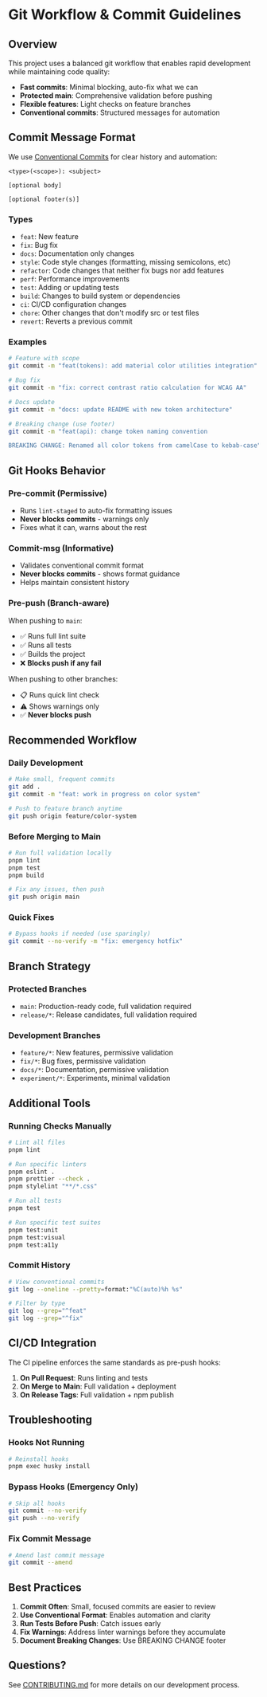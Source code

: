 # Git Workflow & Commit Guidelines

## Overview

This project uses a balanced git workflow that enables rapid development while maintaining code quality:

- **Fast commits**: Minimal blocking, auto-fix what we can
- **Protected main**: Comprehensive validation before pushing
- **Flexible features**: Light checks on feature branches
- **Conventional commits**: Structured messages for automation

## Commit Message Format

We use [Conventional Commits](https://www.conventionalcommits.org/) for clear history and automation:

```
<type>(<scope>): <subject>

[optional body]

[optional footer(s)]
```

### Types

- `feat`: New feature
- `fix`: Bug fix
- `docs`: Documentation only changes
- `style`: Code style changes (formatting, missing semicolons, etc)
- `refactor`: Code changes that neither fix bugs nor add features
- `perf`: Performance improvements
- `test`: Adding or updating tests
- `build`: Changes to build system or dependencies
- `ci`: CI/CD configuration changes
- `chore`: Other changes that don't modify src or test files
- `revert`: Reverts a previous commit

### Examples

```bash
# Feature with scope
git commit -m "feat(tokens): add material color utilities integration"

# Bug fix
git commit -m "fix: correct contrast ratio calculation for WCAG AA"

# Docs update
git commit -m "docs: update README with new token architecture"

# Breaking change (use footer)
git commit -m "feat(api): change token naming convention

BREAKING CHANGE: Renamed all color tokens from camelCase to kebab-case"
```

## Git Hooks Behavior

### Pre-commit (Permissive)

- Runs `lint-staged` to auto-fix formatting issues
- **Never blocks commits** - warnings only
- Fixes what it can, warns about the rest

### Commit-msg (Informative)

- Validates conventional commit format
- **Never blocks commits** - shows format guidance
- Helps maintain consistent history

### Pre-push (Branch-aware)

When pushing to `main`:

- ✅ Runs full lint suite
- ✅ Runs all tests
- ✅ Builds the project
- ❌ **Blocks push if any fail**

When pushing to other branches:

- 📋 Runs quick lint check
- ⚠️ Shows warnings only
- ✅ **Never blocks push**

## Recommended Workflow

### Daily Development

```bash
# Make small, frequent commits
git add .
git commit -m "feat: work in progress on color system"

# Push to feature branch anytime
git push origin feature/color-system
```

### Before Merging to Main

```bash
# Run full validation locally
pnpm lint
pnpm test
pnpm build

# Fix any issues, then push
git push origin main
```

### Quick Fixes

```bash
# Bypass hooks if needed (use sparingly)
git commit --no-verify -m "fix: emergency hotfix"
```

## Branch Strategy

### Protected Branches

- `main`: Production-ready code, full validation required
- `release/*`: Release candidates, full validation required

### Development Branches

- `feature/*`: New features, permissive validation
- `fix/*`: Bug fixes, permissive validation
- `docs/*`: Documentation, permissive validation
- `experiment/*`: Experiments, minimal validation

## Additional Tools

### Running Checks Manually

```bash
# Lint all files
pnpm lint

# Run specific linters
pnpm eslint .
pnpm prettier --check .
pnpm stylelint "**/*.css"

# Run all tests
pnpm test

# Run specific test suites
pnpm test:unit
pnpm test:visual
pnpm test:a11y
```

### Commit History

```bash
# View conventional commits
git log --oneline --pretty=format:"%C(auto)%h %s"

# Filter by type
git log --grep="^feat"
git log --grep="^fix"
```

## CI/CD Integration

The CI pipeline enforces the same standards as pre-push hooks:

1. **On Pull Request**: Runs linting and tests
2. **On Merge to Main**: Full validation + deployment
3. **On Release Tags**: Full validation + npm publish

## Troubleshooting

### Hooks Not Running

```bash
# Reinstall hooks
pnpm exec husky install
```

### Bypass Hooks (Emergency Only)

```bash
# Skip all hooks
git commit --no-verify
git push --no-verify
```

### Fix Commit Message

```bash
# Amend last commit message
git commit --amend
```

## Best Practices

1. **Commit Often**: Small, focused commits are easier to review
2. **Use Conventional Format**: Enables automation and clarity
3. **Run Tests Before Push**: Catch issues early
4. **Fix Warnings**: Address linter warnings before they accumulate
5. **Document Breaking Changes**: Use BREAKING CHANGE footer

## Questions?

See [CONTRIBUTING.md](../CONTRIBUTING.md) for more details on our development process.

